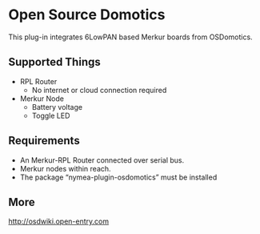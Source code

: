 # Open Source Domotics

This plug-in integrates 6LowPAN based Merkur boards from OSDomotics.

## Supported Things

* RPL Router
    * No internet or cloud connection required
* Merkur Node
    * Battery voltage
    * Toggle LED

## Requirements

* An Merkur-RPL Router connected over serial bus.
* Merkur nodes within reach.
* The package “nymea-plugin-osdomotics” must be installed

## More

http://osdwiki.open-entry.com
